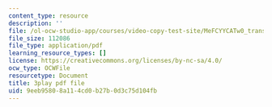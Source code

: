 ```yaml
---
content_type: resource
description: ''
file: /ol-ocw-studio-app/courses/video-copy-test-site/MeFCYYCATw0_transcript.pdf
file_size: 112086
file_type: application/pdf
learning_resource_types: []
license: https://creativecommons.org/licenses/by-nc-sa/4.0/
ocw_type: OCWFile
resourcetype: Document
title: 3play pdf file
uid: 9eeb9580-8a11-4cd0-b27b-0d3c75d104fb
---
```

